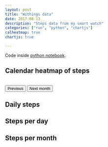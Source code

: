 ```yaml
---
layout: post
title: "Withings data"
date: 2017-08-13
description: "Steps data from my smart watch"
categories: ["run", "python", "chartjs"]
calheatmap: true
chartjs: true

---
```


Code inside [python notebook](https://nbviewer.jupyter.org/url/cristianpb.github.io/assets/img/withings/01-Withings.ipynb).

## Calendar heatmap of steps

<div id="cal-heatmap"></div>
<br>
<button id="example-c-PreviousDomain-selector" class="button"><i class="fas 
fa-angle-left is-medium"></i>Previous </button>
<button id="example-c-NextDomain-selector" class="button">Next month <i 
class="fas fa-angle-right is-medium"></i></button>

## Daily steps 

<canvas id="scatterChart" width="400" height="200"></canvas>

## Steps per day

<canvas id="barChart" width="400" height="200"></canvas>

## Steps per month

<canvas id="barChartMonth" width="400" height="200"></canvas>

<script type="text/javascript">
var data_steps = {{ site.data.withings.withings_steps | jsonify }}
var cal = new CalHeatMap();
cal.init({
    start: new Date(2016, 4, 1, 1), // January, 1st 2000
    range: 12,
    domain: "month",
    subDomain: "day",
    nextSelector: "#example-c-NextDomain-selector",
    previousSelector: "#example-c-PreviousDomain-selector",
    data: data_steps.steps_heatmap,
    itemName: ["step", "steps"],
    subDomainTitleFormat: {
		empty: "No data recorded in {date}",
		filled: "{count} {name} on {date}"
	},
    legend: [3000, 7000, 10000, 15000, 20000],
    legendColors: ["#ecf5e2", "#232181"],
    legendCellSize: 20,
    legendCellPadding: 5,
    tooltip: true
});
var timeFormat = 'YY:MM:dd';
var ctx = document.getElementById("scatterChart").getContext('2d');
var scatterChart = new Chart(ctx, {
    type: 'scatter',
    data: {
        datasets: [{
            label: 'Scatter Dataset',
            fill:false,
            showLine: false,
            data: data_steps.steps_points
        },{ label: 'Mean',
            fill:false,
            pointRadius: 1,
            borderColor: '#FFB0C1',
            backgroundColor: '#FF6384',
            data: data_steps.steps_mean
        }, {label: 'upper',
            fill:1,
            pointRadius: 1,
            borderColor: '#9AD0F5',
            backgroundColor: '#36A2EB',
            data: data_steps.steps_mean_high
        }, {label: 'lower',
            fill:1,
            pointRadius: 1,
            borderColor: '#9AD0F5',
            backgroundColor: '#36A2EB',
            data: data_steps.steps_mean_low
}]
    },
    options: {
        scales: {
            xAxes: [{
                type: 'time',
                position: 'bottom'
            }]
        },
        tooltips: {
				mode: 'nearest',
				intersect: false,
  callbacks: {

                    label: function(tooltipItems, data) { 
                        return tooltipItems.xLabel + ', ' + tooltipItems.yLabel + ' steps';
                    }
                }
			},
		hover: {
				mode: 'nearest',
				intersect: false
			},
    }
});

var ctx = document.getElementById("barChart").getContext('2d');
var barChart = new Chart(ctx, {
    type: 'bar',
    data: {
        labels: data_steps.steps_weekday.index,
        datasets: [{
            label: 'Scatter Dataset',
            fill:false,
            showLine: false,
            borderColor: '#9AD0F5',
            backgroundColor: '#36A2EB',
            data: data_steps.steps_weekday.values
        }]
    },
    options: {
        responsive: true,
                    legend: {
                        display: false,
                        position: 'top',
                    },
                    title: {
                        display: true,
                        text: 'Steps per day'
                    }
    }
});
var ctx = document.getElementById("barChartMonth").getContext('2d');
var barChartMonth = new Chart(ctx, {
    type: 'bar',
    data: {
        labels: data_steps.steps_month.index,
        datasets: [{
            label: 'Scatter Dataset',
            borderColor: '#9AD0F5',
            backgroundColor: '#36A2EB',
            fill:false,
            showLine: false,
            data: data_steps.steps_month.values
        }]
    },
    options: {
        responsive: true,
                    legend: {
                        display: false,
                        position: 'top',
                    },
                    title: {
                        display: true,
                        text: 'Steps per month'
                    }
    }
});
</script>
